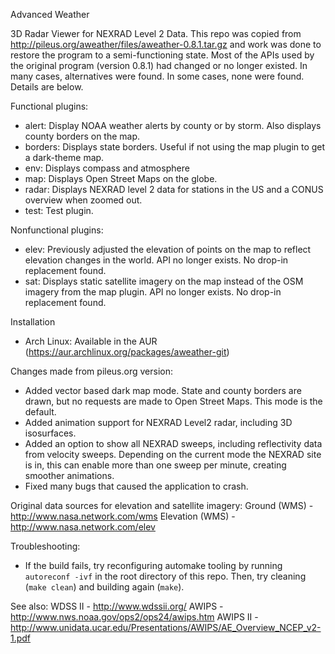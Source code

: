Advanced Weather

3D Radar Viewer for NEXRAD Level 2 Data.
This repo was copied from http://pileus.org/aweather/files/aweather-0.8.1.tar.gz and work was done to restore the program to a semi-functioning state.
Most of the APIs used by the original program (version 0.8.1) had changed or no longer existed. In many cases, alternatives were found. In some cases, none were found. Details are below.

Functional plugins:
- alert: Display NOAA weather alerts by county or by storm. Also displays county borders on the map.
- borders: Displays state borders. Useful if not using the map plugin to get a dark-theme map.
- env: Displays compass and atmosphere
- map: Displays Open Street Maps on the globe.
- radar: Displays NEXRAD level 2 data for stations in the US and a CONUS overview when zoomed out.
- test: Test plugin.

Nonfunctional plugins:
- elev: Previously adjusted the elevation of points on the map to reflect elevation changes in the world. API no longer exists. No drop-in replacement found.
- sat: Displays static satellite imagery on the map instead of the OSM imagery from the map plugin. API no longer exists. No drop-in replacement found.

Installation
- Arch Linux: Available in the AUR (https://aur.archlinux.org/packages/aweather-git)

Changes made from pileus.org version:
- Added vector based dark map mode. State and county borders are drawn, but no requests are made to Open Street Maps. This mode is the default.
- Added animation support for NEXRAD Level2 radar, including 3D isosurfaces.
- Added an option to show all NEXRAD sweeps, including reflectivity data from velocity sweeps. Depending on the current mode the NEXRAD site is in, this can enable more than one sweep per minute, creating smoother animations.
- Fixed many bugs that caused the application to crash.

Original data sources for elevation and satellite imagery:
Ground    (WMS) - http://www.nasa.network.com/wms
Elevation (WMS) - http://www.nasa.network.com/elev

Troubleshooting:
- If the build fails, try reconfiguring automake tooling by running `autoreconf -ivf` in the root directory of this repo. Then, try cleaning (`make clean`) and building again (`make`).

See also:
WDSS II  - http://www.wdssii.org/
AWIPS    - http://www.nws.noaa.gov/ops2/ops24/awips.htm
AWIPS II - http://www.unidata.ucar.edu/Presentations/AWIPS/AE_Overview_NCEP_v2-1.pdf
